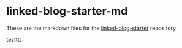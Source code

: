 # linked-blog-starter-md
These are the markdown files for the [linked-blog-starter](https://github.com/matthewwong525/linked-blog-starter) repository

testttt
